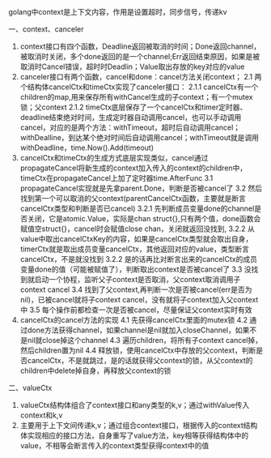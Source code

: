 golang中context是上下文内容，作用是设置超时，同步信号，传递kv

一、context、canceler
1. context接口有四个函数，Deadline返回被取消的时间；Done返回channel，被取消时关闭，多个done返回的是一个channel;Err返回结束原因，如果是被取消时Cancel错误，超时时Deadlin；Value取出存放的key对应的value
2. canceler接口有两个函数，cancel和done：cancel方法关闭context；
2.1 两个结构体cancelCtx和timeCtx实现了canceler接口：
2.1.1 cancelCtx有一个children的map,用来保存所有withCancel生成的子context；有一个mutex锁；父context
2.1.2 timeCtx底层保存了一个cancelCtx和timer定时器、deadline结束绝对时间，生成定时器自动调用cancel，也可以手动调用cancel，对应的是两个方法：withTimeout，超时后自动调用cancel；withDealline，到达某个绝对时间后自动调用cancel；withTimeout就是调用withDeadline，time.Now().Add(timeout)
3. cancelCtx和timeCtx的生成方式底层实现类似，cancel通过propagateCancel将新生成的context加入传入的context的children中，timeCtx在propagateCancel上加了定时器time.AfterFunc
3.1 propagateCancel实现就是先拿parent.Done，判断是否被cancel了
3.2 然后找到第一个可以取消的父context(parentCancelCtx函数，主要就是断言cancelCtx类型和判断是否已cancel)
3.2.1 先判断成员变量done的channel是否关闭，它是atomic.Value，实际是chan struct{},只有两个值，done函数会赋值空struct{}，cancel时会赋值close chan，关闭就返回没找到,
3.2.2 从value中取出cancelCtxKey的内容，如果是cancelCtx类型就会取出自身，timerCtx就是取出成员变量cancelCtx，其他返回对应的value，类型断言cancelCtx，不是就没找到
3.2.2 是的话再比对断言出来的cancelCtx的成员变量done的值（可能被赋值了），判断取出context是否被cancel了
3.3 没找到就启动一个协程，监听父子context是否取消，父context取消调用子context cancel
3.4 找到了父context,再判断一次是否被cancel(err是否为nil)，已被cancel就将子context cancel，没有就将子context加入父context中
3.5 每个操作前都检查一次是否被cancel，尽量保证父context实时有效
4. cancelCtx的cancel方法的实现
4.1 先获得cancelCtx里面的mutex锁
4.2 通过done方法获得channel，如果channel是nil就加入closeChannel，如果不是nil就close掉这个channel
4.3 遍历children，将所有子context cancel掉，然后children置为nil
4.4 释放锁，使用cancelCtx中存放的父context，判断是否cancelCtx，不是就跳过，是的话就获得父context的锁，从父context的children中delete掉自身，再释放父context的锁

二、valueCtx
1. valueCtx结构体组合了context接口和any类型的k,v；通过withValue传入context和k,v
2. 主要用于上下文间传递k,v；通过组合context接口，根据传入的context结构体实现相应的接口方法，自身重写了value方法，key相等获得结构体中的value，不相等会断言传入的context类型获得context中的值
